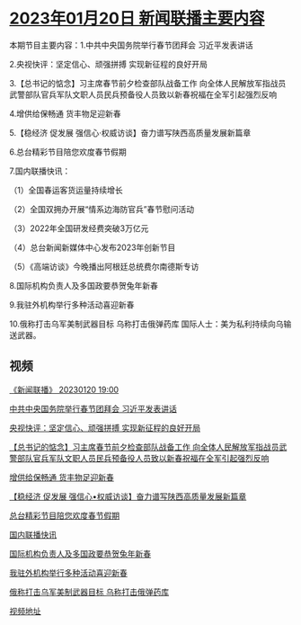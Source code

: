 # [2023年01月20日 新闻联播主要内容](https://tv.cctv.com/lm/xwlb/day/20230120.shtml)

本期节目主要内容：1.中共中央国务院举行春节团拜会 习近平发表讲话

2.央视快评：坚定信心、顽强拼搏 实现新征程的良好开局

3.【总书记的惦念】习主席春节前夕检查部队战备工作 向全体人民解放军指战员武警部队官兵军队文职人员民兵预备役人员致以新春祝福在全军引起强烈反响

4.增供给保畅通 货丰物足迎新春

5.【稳经济 促发展 强信心·权威访谈】奋力谱写陕西高质量发展新篇章

6.总台精彩节目陪您欢度春节假期

7.国内联播快讯：

（1）全国春运客货运量持续增长

（2）全国双拥办开展“情系边海防官兵”春节慰问活动

（3）2022年全国研发经费突破3万亿元

（4）总台新闻新媒体中心发布2023年创新节目

（5）《高端访谈》今晚播出阿根廷总统费尔南德斯专访

8.国际机构负责人及多国政要恭贺兔年新春

9.我驻外机构举行多种活动喜迎新春

10.俄称打击乌军美制武器目标 乌称打击俄弹药库 国际人士：美为私利持续向乌输送武器。

## 视频

[《新闻联播》 20230120 19:00](https://tv.cctv.com/2023/01/20/VIDEpn9cV1utYubX8qpF5eUa230120.shtml)

[中共中央国务院举行春节团拜会 习近平发表讲话](https://tv.cctv.com/2023/01/20/VIDEPIQ6iEQoqxm2fQu1J1zP230120.shtml)

[央视快评：坚定信心、顽强拼搏 实现新征程的良好开局](https://tv.cctv.com/2023/01/20/VIDE37I5KZXvD8LDPWrPr3sr230120.shtml)

[【总书记的惦念】习主席春节前夕检查部队战备工作 向全体人民解放军指战员武警部队官兵军队文职人员民兵预备役人员致以新春祝福在全军引起强烈反响](https://tv.cctv.com/2023/01/20/VIDEcK4TBRZXllld4bluNDAV230120.shtml)

[增供给保畅通 货丰物足迎新春](https://tv.cctv.com/2023/01/20/VIDEBQZD6mRbBUw5pDoTnKzm230120.shtml)

[【稳经济 促发展 强信心•权威访谈】奋力谱写陕西高质量发展新篇章](https://tv.cctv.com/2023/01/20/VIDE6gg0WByBEjTyb4LjcnXj230120.shtml)

[总台精彩节目陪您欢度春节假期](https://tv.cctv.com/2023/01/20/VIDEag09aAFA2dH7mqgaj55c230120.shtml)

[国内联播快讯](https://tv.cctv.com/2023/01/20/VIDEBgSQuwFomg9M22kXoS9T230120.shtml)

[国际机构负责人及多国政要恭贺兔年新春](https://tv.cctv.com/2023/01/20/VIDErFELzVeFqrvWKv9ns9OD230120.shtml)

[我驻外机构举行多种活动喜迎新春](https://tv.cctv.com/2023/01/20/VIDEOC4bYc1EfidSZCNdIjMP230120.shtml)

[俄称打击乌军美制武器目标 乌称打击俄弹药库](https://tv.cctv.com/2023/01/20/VIDEljOTLFJ87cIeUlGBzaHx230120.shtml)

[视频地址](https://tv.cctv.com/lm/xwlb/day/20230120.shtml) 

